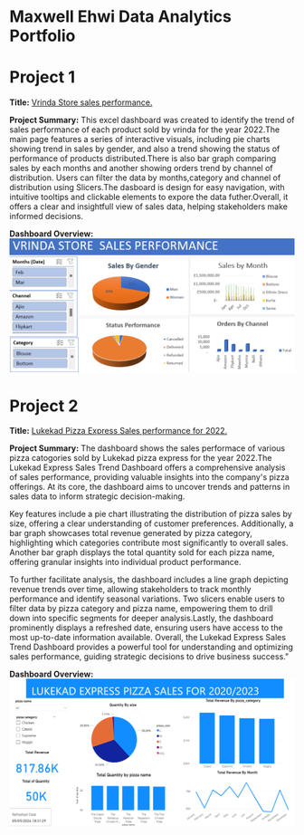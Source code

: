 # Maxwell Ehwi Data Analytics Portfolio
# Project 1
**Title:** [Vrinda Store sales performance.](https://github.com/MAXWELLEHWI/maxwellehwi.github.io)

**Project Summary:** This excel dashboard was created to identify the trend of sales performance of each product sold by vrinda for the year 2022.The main page features a series of interactive visuals, including pie charts showing trend in sales by gender, and also a trend showing the status of performance of products distributed.There is also bar graph comparing sales by each months and another showing orders trend by channel of distribution. Users can filter the data by months,category and channel of distribution using Slicers.The dasboard is design for easy navigation, with intuitive tooltips and clickable elements to expore the data futher.Overall, it offers a clear and insightfull view of sales data, helping stakeholders make informed decisions.

**Dashboard Overview:**
![VRINDA](VRINDA.png)

# Project 2
**Title:** [Lukekad Pizza Express Sales performance for 2022.](https://github.com/MAXWELLEHWI/maxwellehwi.github.io)

**Project Summary:** The dashboard shows the sales performace of various pizza catogories sold by Lukekad pizza express for the year 2022.The Lukekad Express Sales Trend Dashboard offers a comprehensive analysis of sales performance, providing valuable insights into the company's pizza offerings. At its core, the dashboard aims to uncover trends and patterns in sales data to inform strategic decision-making. 

Key features include a pie chart illustrating the distribution of pizza sales by size, offering a clear understanding of customer preferences. Additionally, a bar graph showcases total revenue generated by pizza category, highlighting which categories contribute most significantly to overall sales. Another bar graph displays the total quantity sold for each pizza name, offering granular insights into individual product performance.

To further facilitate analysis, the dashboard includes a line graph depicting revenue trends over time, allowing stakeholders to track monthly performance and identify seasonal variations. Two slicers enable users to filter data by pizza category and pizza name, empowering them to drill down into specific segments for deeper analysis.Lastly, the dashboard prominently displays a refreshed date, ensuring users have access to the most up-to-date information available. Overall, the Lukekad Express Sales Trend Dashboard provides a powerful tool for understanding and optimizing sales performance, guiding strategic decisions to drive business success."


**Dashboard Overview:**
![LUKEDASHBOARD](LUKEKAD.png)

